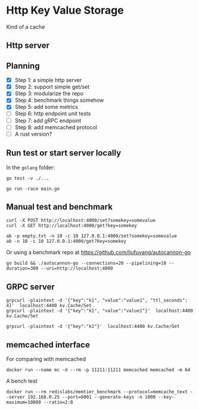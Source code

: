 # Http Key Value Storage
Kind of a cache

## Http server

## Planning
- [x] Step 1: a simple http server
- [x] Step 2: support simple get/set
- [x] Step 3: modularize the repo
- [x] Step 4: benchmark things somehow
- [x] Step 5: add some metrics
- [ ] Step 6: http endpoint unit tests
- [ ] Step 7: add gRPC endpoint
- [ ] Step 8: add memcached protocol
- [ ] A rust version?

## Run test or start server locally
In the `golang` folder:
```
go test -v ./...

go run -race main.go
```

## Manual test and benchmark
```
curl -X POST http://localhost:4000/set?somekey=somevalue
curl -X GET http://localhost:4000/get?key=somekey
```

```
ab -p empty.txt -n 10 -c 10 127.0.0.1:4000/set?somekey=somevalue
ab -n 10 -c 10 127.0.0.1:4000/get?key=somekey 
```

Or using a benchmark repo at https://github.com/liufuyang/autocannon-go
```
go build && ./autocannon-go --connections=20 --pipelining=10 --duration=300 --uri=http://localhost:4000
```

## GRPC server

```
grpcurl -plaintext -d '{"key":"k1", "value":"value1", "ttl_seconds": 4}'  localhost:4400 kv.Cache/Set 
grpcurl -plaintext -d '{"key":"k1", "value":"value1"}'  localhost:4400 kv.Cache/Set

grpcurl -plaintext -d '{"key":"k1"}'  localhost:4400 kv.Cache/Get
```

## memcached interface

For comparing with memcached
```
docker run --name mc -d --rm -p 11211:11211 memcached memcached -m 64
```

A bench test
```
docker run --rm redislabs/memtier_benchmark --protocol=memcache_text --server 192.168.0.25 --port=6001 --generate-keys -n 1000 --key-maximum=10000 --ratio=2:8
```
